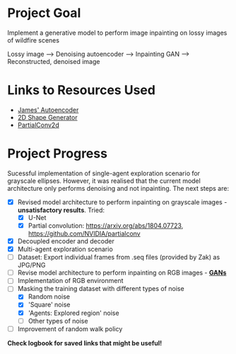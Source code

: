# Project Goal
Implement a generative model to perform image inpainting on lossy images of wildfire scenes

Lossy image --> Denoising autoencoder --> Inpainting GAN --> Reconstructed, denoised image

# Links to Resources Used
- [James' Autoencoder](https://github.com/JamesHarcourt7/autoencoder-perception)
- [2D Shape Generator](https://github.com/TimoFlesch/2D-Shape-Generator)
- [PartialConv2d](https://github.com/NVIDIA/partialconv)

# Project Progress
Sucessful implementation of single-agent exploration scenario for grayscale ellipses. However, it was realised that the current model architecture only performs denoising and not inpainting. The next steps are:
- [X] Revised model architecture to perform inpainting on grayscale images - **unsatisfactory results**. Tried:
    - [X] U-Net
    - [X] Partial convolution: https://arxiv.org/abs/1804.07723, https://github.com/NVIDIA/partialconv
- [X] Decoupled encoder and decoder
- [X] Multi-agent exploration scenario
- [ ] Dataset: Export individual frames from .seq files (provided by Zak) as JPG/PNG
- [ ] Revise model architecture to perform inpainting on RGB images - [**GANs**](https://medium.com/towards-data-science/inpainting-with-ai-get-back-your-images-pytorch-a68f689128e5)
- [ ] Implementation of RGB environment
- [ ] Masking the training dataset with different types of noise
    - [X] Random noise
    - [X] 'Square' noise
    - [X] 'Agents: Explored region' noise
    - [ ] Other types of noise
- [ ] Improvement of random walk policy

**Check logbook for saved links that might be useful!**